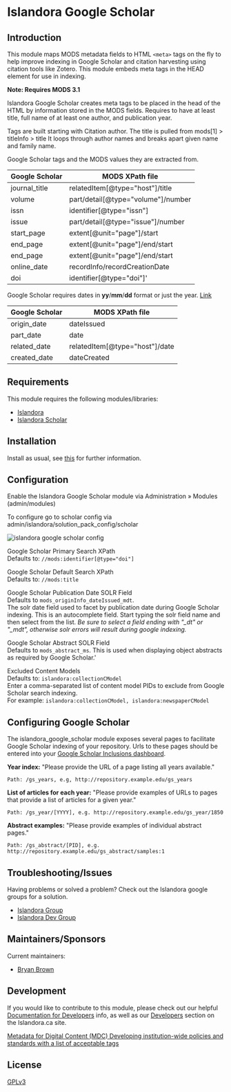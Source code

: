 # Islandora Google Scholar

## Introduction

This module maps MODS metadata fields to HTML `<meta>` tags on the fly to help improve indexing in Google Scholar and citation harvesting using citation tools like Zotero.
This module embeds meta tags in the HEAD element for use in indexing.

**Note: Requires MODS 3.1**

Islandora Google Scholar creates meta tags to be placed in the head of the HTML by information stored in the MODS fields. Requires to have at least title, full name of at least one author, and publication year.

Tags are built starting with Citation author. The title is pulled from mods[1] > titleInfo > title
It loops through author names and breaks apart given name and family name.

Google Scholar tags and the MODS values they are extracted from.

| Google Scholar | MODS XPath file                    |
|----------------|------------------------------------|
| journal_title  | relatedItem[@type="host"]/title    |
| volume         | part/detail[@type="volume"]/number |
| issn           | identifier[@type="issn"]           |
| issue          | part/detail[@type="issue"]/number  |
| start_page     | extent[@unit="page"]/start         |
| end_page       | extent[@unit="page"]/end/start     |
| end_page       | extent[@unit="page"]/end/start     |
| online_date    | recordInfo/recordCreationDate      |
| doi            | identifier[@type="doi"]'           |

Google Scholar requires dates in __yy__/__mm__/__dd__ format or just the year. [Link](http://www.loc.gov/standards/datetime/)

| Google Scholar | MODS XPath file                |
|----------------|--------------------------------|
| origin_date    | dateIssued                     |
| part_date      | date                           |
| related_date   | relatedItem[@type="host"]/date |
| created_date   | dateCreated                    |

## Requirements

This module requires the following modules/libraries:

* [Islandora](https://github.com/islandora/islandora)
* [Islandora Scholar](https://github.com/islandora/islandora_scholar)

## Installation

Install as usual, see [this](https://drupal.org/documentation/install/modules-themes/modules-7) for further information.

## Configuration

Enable the Islandora Google Scholar module via Administration » Modules (admin/modules)

To configure go to scholar config via admin/islandora/solution_pack_config/scholar

![islandora google scholar config](https://cloud.githubusercontent.com/assets/2738244/21623224/73ee0118-d1cf-11e6-8c19-73e9c226b565.png)

Google Scholar Primary Search XPath <br/>
Defaults to: `//mods:identifier[@type="doi"]`

Google Scholar Default Search XPath <br/>
Defaults to: `//mods:title`

Google Scholar Publication Date SOLR Field<br/>
Defaults to `mods_originInfo_dateIssued_mdt`.<br/>
The solr date field used to facet by publication date during Google Scholar indexing. This is an autocomplete field. Start typing the solr field name and then select from the list. *Be sure to select a field ending with "_dt" or "_mdt", otherwise solr errors will result during google indexing.*

Google Scholar Abstract SOLR Field<br/>
Defaults to `mods_abstract_ms`.
This is used when displaying object abstracts as required by Google Scholar.'

Excluded Content Models<br/>
Defaults to: `islandora:collectionCModel`<br/>
Enter a comma-separated list of content model PIDs to exclude from Google Scholar search indexing. <br/>
For example: `islandora:collectionCModel, islandora:newspaperCModel`

## Configuring Google Scholar
The islandora_google_scholar module exposes several pages to facilitate Google Scholar indexing of your repository. Urls to these pages should be entered into your [Google Scholar Inclusions dashboard](https://partnerdash.google.com/partnerdash/d/scholarinclusions).

**Year index:** "Please provide the URL of a page listing all years available."
    
    Path: /gs_years, e.g, http://repository.example.edu/gs_years
  
**List of articles for each year:** "Please provide examples of URLs to pages that provide a list of articles for a given year."
       
    Path: /gs_year/[YYYY], e.g. http://repository.example.edu/gs_year/1850

**Abstract examples:** "Please provide examples of individual abstract pages."
    
    Path: /gs_abstract/[PID], e.g. http://repository.example.edu/gs_abstract/samples:1

## Troubleshooting/Issues

Having problems or solved a problem? Check out the Islandora google groups for a solution.

* [Islandora Group](https://groups.google.com/forum/?hl=en&fromgroups#!forum/islandora)
* [Islandora Dev Group](https://groups.google.com/forum/?hl=en&fromgroups#!forum/islandora-dev)

## Maintainers/Sponsors

Current maintainers:

* [Bryan Brown](https://github.com/bryjbrown)

## Development

If you would like to contribute to this module, please check out our helpful [Documentation for Developers](https://github.com/Islandora/islandora/wiki#wiki-documentation-for-developers) info, as well as our [Developers](http://islandora.ca/developers) section on the Islandora.ca site.

[Metadata for Digital Content (MDC) Developing institution-wide policies and standards with a list of acceptable tags](https://www.loc.gov/standards/mdc/docs/html-metatags.pdf)

## License

[GPLv3](http://www.gnu.org/licenses/gpl-3.0.txt)
